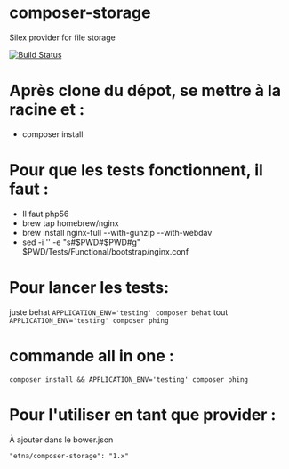 # composer-storage
Silex provider for file storage

[![Build Status](http://drone.etna-alternance.net/api/badge/github.com/etna-alternance/composer-storage/status.svg?branch=master)](http://drone.etna-alternance.net/github.com/etna-alternance/composer-storage)

Après clone du dépot, se mettre à la racine et :
================================================

 * composer install

Pour que les tests fonctionnent, il faut :
==========================================

* Il faut php56
* brew tap homebrew/nginx
* brew install nginx-full --with-gunzip --with-webdav
* sed -i '' -e "s#\$PWD#$PWD#g" $PWD/Tests/Functional/bootstrap/nginx.conf

Pour lancer les tests:
=====================
juste behat `APPLICATION_ENV='testing' composer behat`
tout        `APPLICATION_ENV='testing' composer phing`

commande all in one :
=====================
 ```
 composer install && APPLICATION_ENV='testing' composer phing
 ```

Pour l'utiliser en tant que provider :
======================================
À ajouter dans le bower.json
```
"etna/composer-storage": "1.x"
```
